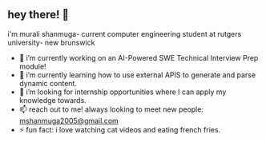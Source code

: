 ## hey there! 👋
i'm murali shanmuga- current computer engineering student at rutgers university- new brunswick



- 🔭 i’m currently working on an AI-Powered SWE Technical Interview Prep module!
- 🌱 i’m currently learning how to use external APIS to generate and parse dynamic content.
- 🤔 i’m looking for internship opportunities where I can apply my knowledge towards.
- 📫 reach out to me! always looking to meet new people: mshanmuga2005@gmail.com
- ⚡ fun fact: i love watching cat videos and eating french fries.

